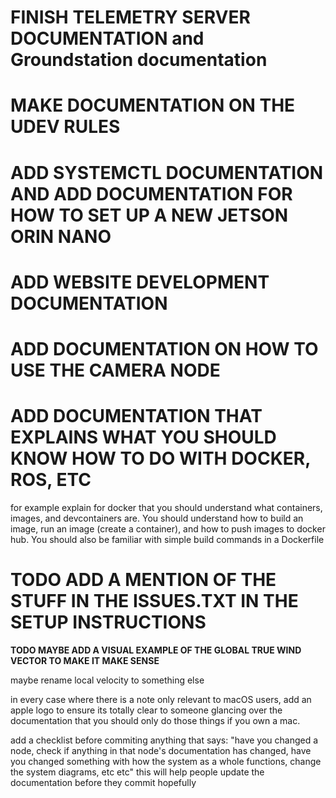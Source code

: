 # **FINISH TELEMETRY SERVER DOCUMENTATION and Groundstation documentation**

# **MAKE DOCUMENTATION ON THE UDEV RULES**

# **ADD SYSTEMCTL DOCUMENTATION AND ADD DOCUMENTATION FOR HOW TO SET UP A NEW JETSON ORIN NANO**

# **ADD WEBSITE DEVELOPMENT DOCUMENTATION**

# **ADD DOCUMENTATION ON HOW TO USE THE CAMERA NODE**

# **ADD DOCUMENTATION THAT EXPLAINS WHAT YOU SHOULD KNOW HOW TO DO WITH DOCKER, ROS, ETC**
for example explain for docker that you should understand what containers, images, and devcontainers are. You should understand how to build an image, run an image (create a container), and how to push images to docker hub. You should also be familiar with simple build commands in a Dockerfile

# **TODO ADD A MENTION OF THE STUFF IN THE ISSUES.TXT IN THE SETUP INSTRUCTIONS**


**TODO MAYBE ADD A VISUAL EXAMPLE OF THE GLOBAL TRUE WIND VECTOR TO MAKE IT MAKE SENSE**

maybe rename local velocity to something else

in every case where there is a note only relevant to macOS users, add an apple logo to ensure its totally clear to someone glancing over the documentation that you should only do those things if you own a mac.


add a checklist before commiting anything that says: "have you changed a node, check if anything in that node's documentation has changed, have you changed something with how the system as a whole functions, change the system diagrams, etc etc" this will help people update the documentation before they commit hopefully